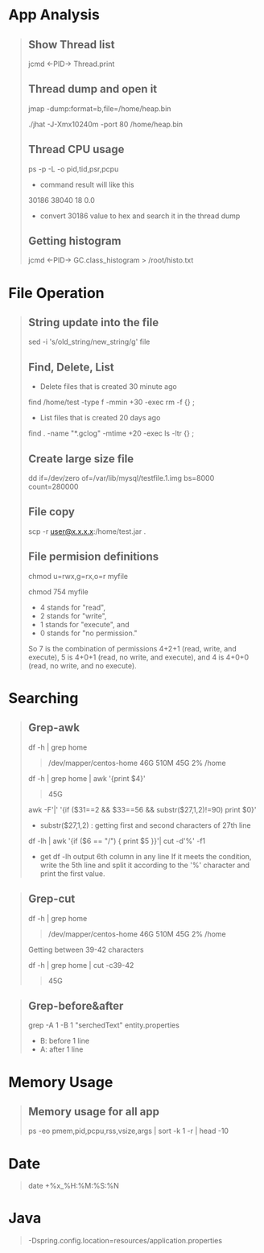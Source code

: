# App Analysis
> ## Show Thread list
> jcmd <-PID-> Thread.print
> ## Thread dump and open it
> jmap -dump:format=b,file=/home/heap.bin <PID>
> 
> ./jhat -J-Xmx10240m -port 80 /home/heap.bin
> ## Thread CPU usage
> ps -p <PID> -L -o pid,tid,psr,pcpu
> 
> - command result will like this
> 
> 30186 38040  18  0.0
>
> - convert 30186 value to hex and search it in the thread dump
> ## Getting histogram
> jcmd <-PID-> GC.class_histogram > /root/histo.txt  


# File Operation
> ## String update into the file
> sed -i 's/old_string/new_string/g' file
> ## Find, Delete, List
>  - Delete files that is created 30 minute ago
> 
> find /home/test -type f -mmin +30 -exec rm -f {} \;
>
>  - List files that is created 20 days ago
>
> find . -name "*.gclog" -mtime +20 -exec ls -ltr {} \;
> ## Create large size file
> dd if=/dev/zero of=/var/lib/mysql/testfile.1.img bs=8000 count=280000
> ## File copy
> scp -r user@x.x.x.x:/home/test.jar .
> ## File permision definitions
> chmod u=rwx,g=rx,o=r myfile
> 
> chmod 754 myfile
> - 4 stands for "read",
> - 2 stands for "write",
> - 1 stands for "execute", and
> - 0 stands for "no permission."
>   
> So 7 is the combination of permissions 4+2+1 (read, write, and execute), 5 is 4+0+1 (read, no write, and execute), and 4 is 4+0+0 (read, no write, and no execute).


# Searching
> ## Grep-awk
> df -h | grep home
> > /dev/mapper/centos-home   46G  510M   45G   2% /home
> > 
> df -h | grep home | awk '{print $4}'
> > 45G
> 
> awk -F'|' '{if ($31==2 && $33==56 && substr($27,1,2)!=90) print $0}'
> - substr($27,1,2) : getting first and second characters of 27th line
>
> df -lh | awk '{if ($6 == "/") { print $5 }}'|  cut -d'%' -f1
> - get df -lh output 6th column in any line
If it meets the condition, write the 5th line and split it according to the '%' character and print the first value.

> ## Grep-cut
> df -h | grep home
> > /dev/mapper/centos-home   46G  510M   45G   2% /home
> 
> Getting between 39-42 characters
> 
> df -h | grep home | cut -c39-42
> > 45G

> ## Grep-before&after
> grep -A 1 -B 1 "serchedText"  entity.properties
>
> - B: before 1 line
> - A: after 1 line

 # Memory Usage
> ## Memory usage for all app
> ps -eo pmem,pid,pcpu,rss,vsize,args | sort -k 1 -r | head -10

# Date
> date +%x_%H:%M:%S:%N

# Java
> -Dspring.config.location=resources/application.properties
